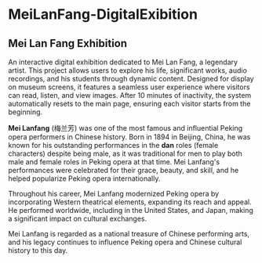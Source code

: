 # MeiLanFang-DigitalExibition
## Mei Lan Fang Exhibition

An interactive digital exhibition dedicated to Mei Lan Fang, a legendary artist. This project allows users to explore his life, significant works, audio recordings, and his students through dynamic content. Designed for display on museum screens, it features a seamless user experience where visitors can read, listen, and view images. After 10 minutes of inactivity, the system automatically resets to the main page, ensuring each visitor starts from the beginning.

**Mei Lanfang** (梅兰芳) was one of the most famous and influential Peking opera performers in Chinese history. Born in 1894 in Beijing, China, he was known for his outstanding performances in the **dan** roles (female characters) despite being male, as it was traditional for men to play both male and female roles in Peking opera at that time. Mei Lanfang's performances were celebrated for their grace, beauty, and skill, and he helped popularize Peking opera internationally.

Throughout his career, Mei Lanfang modernized Peking opera by incorporating Western theatrical elements, expanding its reach and appeal. He performed worldwide, including in the United States, and Japan, making a significant impact on cultural exchanges.

Mei Lanfang is regarded as a national treasure of Chinese performing arts, and his legacy continues to influence Peking opera and Chinese cultural history to this day.
